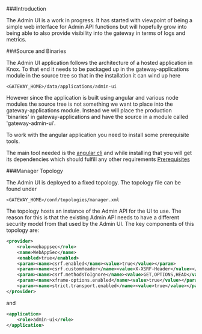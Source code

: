 <!--
   Licensed to the Apache Software Foundation (ASF) under one or more
   contributor license agreements.  See the NOTICE file distributed with
   this work for additional information regarding copyright ownership.
   The ASF licenses this file to You under the Apache License, Version 2.0
   (the "License"); you may not use this file except in compliance with
   the License.  You may obtain a copy of the License at

       https://www.apache.org/licenses/LICENSE-2.0

   Unless required by applicable law or agreed to in writing, software
   distributed under the License is distributed on an "AS IS" BASIS,
   WITHOUT WARRANTIES OR CONDITIONS OF ANY KIND, either express or implied.
   See the License for the specific language governing permissions and
   limitations under the License.
-->
###Introduction

The Admin UI is a work in progress. It has started with viewpoint of being a simple web interface for 
 Admin API functions but will hopefully grow into being able to also provide visibility into the gateway
 in terms of logs and metrics.

###Source and Binaries

The Admin UI application follows the architecture of a hosted application in Knox. To that end it needs to be 
packaged up in the gateway-applications module in the source tree so that in the installation it can wind up here

`<GATEWAY_HOME>/data/applications/admin-ui`

However since the application is built using angular and various node modules the source tree is not something
we want to place into the gateway-applications module. Instead we will place the production 'binaries' in gateway-applications
 and have the source in a module called 'gateway-admin-ui'.
 
To work with the angular application you need to install some prerequisite tools. 
 
The main tool needed is the [angular cli](https://github.com/angular/angular-cli#installation) and while installing that you
 will get its dependencies which should fulfill any other requirements [Prerequisites](https://github.com/angular/angular-cli#prerequisites)
 
###Manager Topology

The Admin UI is deployed to a fixed topology. The topology file can be found under

`<GATEWAY_HOME>/conf/topologies/manager.xml`

The topology hosts an instance of the Admin API for the UI to use. The reason for this is that the existing Admin API needs
 to have a different security model from that used by the Admin UI. The key components of this topology are:
 
```xml
<provider>
    <role>webappsec</role>
    <name>WebAppSec</name>
    <enabled>true</enabled>
    <param><name>csrf.enabled</name><value>true</value></param>
    <param><name>csrf.customHeader</name><value>X-XSRF-Header</value></param>
    <param><name>csrf.methodsToIgnore</name><value>GET,OPTIONS,HEAD</value></param>
    <param><name>xframe-options.enabled</name><value>true</value></param>
    <param><name>strict.transport.enabled</name><value>true</value></param>
</provider>
```
 
and 
 
```xml
<application>
    <role>admin-ui</role>
</application>
```

